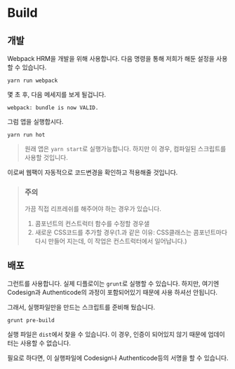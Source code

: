 # Build

## 개발

Webpack HRM을 개발을 위해 사용합니다.
다음 명령을 통해 저희가 해둔 설정을 사용 할 수 있습니다.

```
yarn run webpack
```

몇 초 후, 다음 메세지를 보게 될겁니다.

```
webpack: bundle is now VALID.
```

그럼 앱을 실행합시다.

```
yarn run hot
```

> 원래 앱은 `yarn start`로 실행가능합니다. 하지만 이 경우, 컴파일된 스크립트를 사용할 것입니다.

이로써 웹팩이 자동적으로 코드변경을 확인하고 적용해줄 것입니다.

> ### 주의
> 가끔 직접 리프레쉬를 해주어야 하는 경우가 있습니다.
> 1. 콤포넌트의 컨스트럭터 함수를 수정할 경우샐
> 2. 새로운 CSS코드를 추가할 경우(1.과 같은 이유: CSS클래스는 콤포넌트마다 다시 만들어 지는데, 이 작업은 컨스트럭터에서 일어납니다.)

## 배포

그런트를 사용합니다.
실제 디플로이는 `grunt`로 실행할 수 있습니다. 하지만, 여기엔 Codesign과 Authenticode의 과정이 포함되어있기 때문에 사용 하셔선 안됩니다.

그래서, 실행파일만을 만드는 스크립트를 준비해 뒀습니다.

```
grunt pre-build
```

실행 파일은 `dist`에서 찾을 수 있습니다. 이 경우, 인증이 되어있지 않기 때문에 업데이터는 사용할 수 없습니다.

필요로 하다면, 이 실행파일에 Codesign나 Authenticode등의 서명을 할 수 있습니다.
